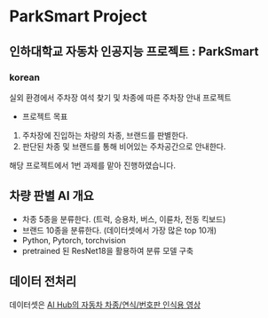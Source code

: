 # ParkSmart Project
## 인하대학교 자동차 인공지능 프로젝트 : ParkSmart
### korean
실외 환경에서 주차장 여석 찾기 및 차종에 따른 주차장 안내 프로젝트

+ 프로젝트 목표
1. 주차장에 진입하는 차량의 차종, 브랜드를 판별한다.
2. 판단된 차종 및 브랜드를 통해 비어있는 주차공간으로 안내한다.

해당 프로젝트에서 1번 과제를 맡아 진행하였습니다.

## 차량 판별 AI 개요
+ 차종 5종을 분류한다. (트럭, 승용차, 버스, 이륜차, 전동 킥보드)
+ 브랜드 10종을 분류한다. (데이터셋에서 가장 많은 top 10개)
+ Python, Pytorch, torchvision
+ pretrained 된 ResNet18을 활용하여 분류 모델 구축

## 데이터 전처리
데이터셋은 [AI Hub의 자동차 차종/연식/번호판 인식용 영상](https://www.aihub.or.kr/aihubdata/data/view.do?currMenu=115&topMenu=100&dataSetSn=172)
